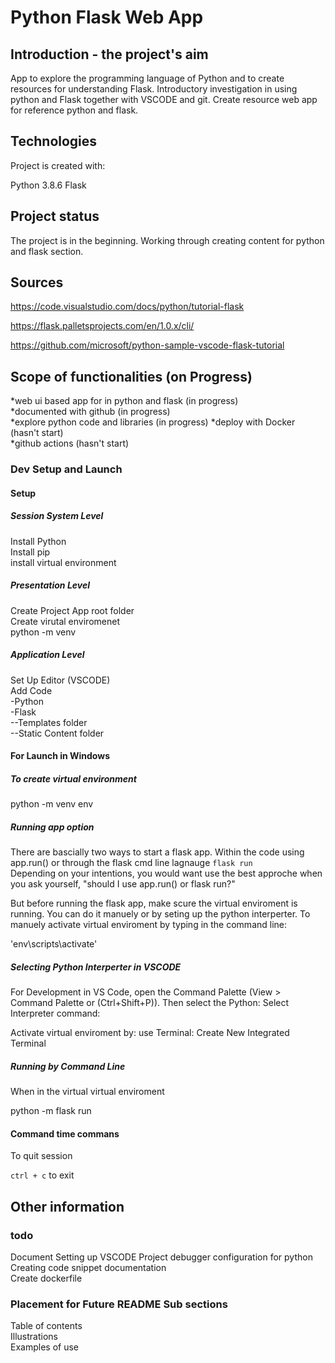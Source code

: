 # Python Flask Web App  
## Introduction - the project's aim  
App to explore the programming language of Python and to create resources for understanding Flask. Introductory investigation in using python and Flask together with VSCODE and git. Create resource web app for reference python and flask.   

## Technologies
Project is created with:  

Python  3.8.6
Flask   

## Project status
The project is in the beginning. Working through creating content for python and flask section.    

## Sources
https://code.visualstudio.com/docs/python/tutorial-flask

https://flask.palletsprojects.com/en/1.0.x/cli/

https://github.com/microsoft/python-sample-vscode-flask-tutorial



## Scope of functionalities (on Progress)
*web ui based app for in python and flask (in progress)  
*documented with github  (in progress)  
*explore python code and libraries  (in progress) 
*deploy with Docker (hasn't start)  
*github actions (hasn't start) 


### Dev Setup and Launch
#### Setup
##### Session System Level  
Install Python  
Install pip  
install virtual environment  
##### Presentation Level      
Create Project App root folder  
Create virutal enviromenet   
    python -m venv <env>  
##### Application Level  
Set Up Editor (VSCODE)  
Add Code  
-Python  
-Flask  
--Templates folder   
--Static Content folder  


#### For Launch in Windows
##### To create virtual environment
python -m venv env

##### Running app option
There are bascially two ways to start a flask app. Within the code using app.run() or through the flask cmd line lagnauge `flask run`  
Depending on your intentions, you would want use the best approche when you ask yourself, "should I use app.run() or flask run?"  

But before running the flask app, make scure the virtual enviroment is running. You can do it manuely or by seting up the python interperter. To manuely activate virtual enviroment by typing in the command line:
  
'env\scripts\activate'  
  
##### Selecting Python Interperter in VSCODE
For Development in VS Code, open the Command Palette (View > Command Palette or (Ctrl+Shift+P)). Then select the Python: Select Interpreter command:

Activate virtual enviroment by:
use Terminal: Create New Integrated Terminal     

##### Running by Command Line 
When in the virtual virtual enviroment

python -m flask run

#### Command time commans
To quit session  

`ctrl + c` to exit


## Other information
### todo
Document Setting up VSCODE Project debugger configuration for python  
Creating code snippet documentation  
Create dockerfile  
### Placement for Future README Sub sections  
Table of contents  
Illustrations  
Examples of use  





